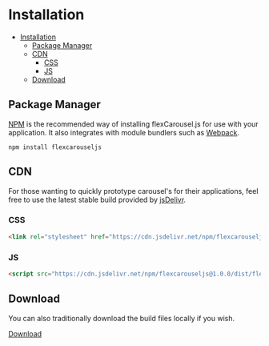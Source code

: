 # Installation

- [Installation](#installation)
    - [Package Manager](#package-manager)
    - [CDN](#cdn)
        - [CSS](#css)
        - [JS](#js)
    - [Download](#download)

## Package Manager
[NPM](https://www.npmjs.com/) is the recommended way of installing flexCarousel.js for use with your application. It also integrates with module bundlers such as [Webpack](https://webpack.js.org/).
```
npm install flexcarouseljs
```

## CDN
For those wanting to quickly prototype carousel's for their applications, feel free to use the latest stable build provided by [jsDelivr](https://www.jsdelivr.com/).

### CSS
```html
<link rel="stylesheet" href="https://cdn.jsdelivr.net/npm/flexcarouseljs@1.0.0/dist/flexCarousel.min.css">
```

### JS
```html
<script src="https://cdn.jsdelivr.net/npm/flexcarouseljs@1.0.0/dist/flexCarousel.min.js"></script>
```

## Download
You can also traditionally download the build files locally if you wish.

<a href="https://github.com/tomhrtly/flexCarousel.js/releases/download/v0.3.0/flexCarousel-0.3.0.zip" class="button is-primary">Download</a>
